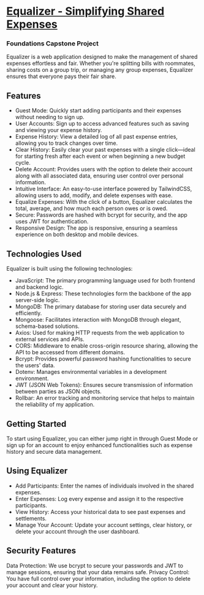 # [Equalizer - Simplifying Shared Expenses](http://ec2-3-133-118-215.us-east-2.compute.amazonaws.com/)

### Foundations Capstone Project

Equalizer is a web application designed to make the management of shared expenses effortless and fair. Whether you're splitting bills with roommates, sharing costs on a group trip, or managing any group expenses, Equalizer ensures that everyone pays their fair share.

## Features

- Guest Mode: Quickly start adding participants and their expenses without needing to sign up.
- User Accounts: Sign up to access advanced features such as saving and viewing your expense history.
- Expense History: View a detailed log of all past expense entries, allowing you to track changes over time.
- Clear History: Easily clear your past expenses with a single click—ideal for starting fresh after each event or when beginning a new budget cycle.
- Delete Account: Provides users with the option to delete their account along with all associated data, ensuring user control over personal information.
- Intuitive Interface: An easy-to-use interface powered by TailwindCSS, allowing users to add, modify, and delete expenses with ease.
- Equalize Expenses: With the click of a button, Equalizer calculates the total, average, and how much each person owes or is owed.
- Secure: Passwords are hashed with bcrypt for security, and the app uses JWT for authentication.
- Responsive Design: The app is responsive, ensuring a seamless experience on both desktop and mobile devices.

## Technologies Used

Equalizer is built using the following technologies:

- JavaScript: The primary programming language used for both frontend and backend logic.
- Node.js & Express: These technologies form the backbone of the app server-side logic.
- MongoDB: The primary database for storing user data securely and efficiently.
- Mongoose: Facilitates interaction with MongoDB through elegant, schema-based solutions.
- Axios: Used for making HTTP requests from the web application to external services and APIs.
- CORS: Middleware to enable cross-origin resource sharing, allowing the API to be accessed from different domains.
- Bcrypt: Provides powerful password hashing functionalities to secure the users' data.
- Dotenv: Manages environmental variables in a development environment.
- JWT (JSON Web Tokens): Ensures secure transmission of information between parties as JSON objects.
- Rollbar: An error tracking and monitoring service that helps to maintain the reliability of my application.

## Getting Started

To start using Equalizer, you can either jump right in through Guest Mode or sign up for an account to enjoy enhanced functionalities such as expense history and secure data management.

## Using Equalizer

- Add Participants: Enter the names of individuals involved in the shared expenses.
- Enter Expenses: Log every expense and assign it to the respective participants.
- View History: Access your historical data to see past expenses and settlements.
- Manage Your Account: Update your account settings, clear history, or delete your account through the user dashboard.

## Security Features

Data Protection: We use bcrypt to secure your passwords and JWT to manage sessions, ensuring that your data remains safe.
Privacy Control: You have full control over your information, including the option to delete your account and clear your history.
